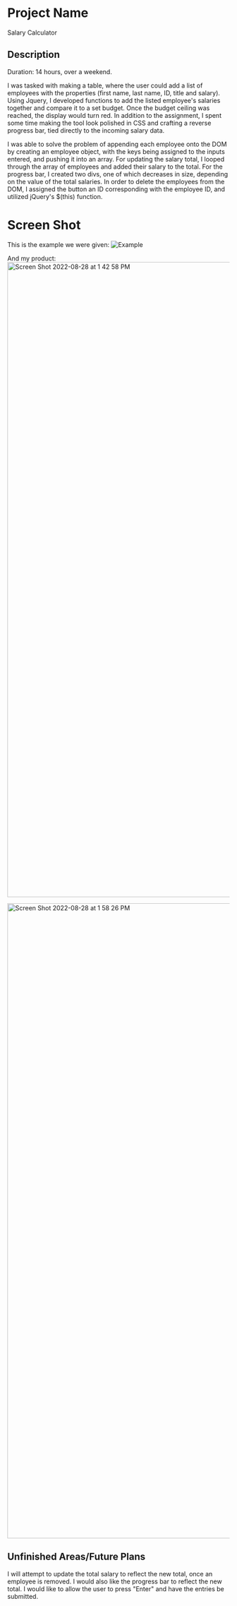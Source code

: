 # Project Name
Salary Calculator

## Description
Duration: 14 hours, over a weekend.

I was tasked with making a table, where the user could add a list of employees with the properties (first name, last name, ID, title and salary). Using Jquery, I developed functions to add the listed employee's salaries together and compare it to a set budget. Once the budget ceiling was reached, the display would turn red. In addition to the assignment, I spent some time making the tool look polished in CSS and crafting a reverse progress bar, tied directly to the incoming salary data. 

I was able to solve the problem of appending each employee onto the DOM by creating an employee object, with the keys being assigned to the inputs entered, and pushing it into an array. For updating the salary total, I looped through the array of employees and added their salary to the total. For the progress bar, I created two divs, one of which decreases in size, depending on the value of the total salaries. In order to delete the employees from the DOM, I assigned the button an ID corresponding with the employee ID, and utilized jQuery's $(this) function. 

# Screen Shot

This is the example we were given:
![Example](https://user-images.githubusercontent.com/105940054/187097916-1b51e700-8a9e-4acd-b31e-dc17b3395f8f.png)

And my product:
<img width="1440" alt="Screen Shot 2022-08-28 at 1 42 58 PM" src="https://user-images.githubusercontent.com/105940054/187097887-56202c42-4a8e-4aa6-b5bf-c0a803691770.png">

<img width="1440" alt="Screen Shot 2022-08-28 at 1 58 26 PM" src="https://user-images.githubusercontent.com/105940054/187097791-96b7ca10-fc1b-46a3-80d5-6bda37d62281.png">

## Unfinished Areas/Future Plans

I will attempt to update the total salary to reflect the new total, once an employee is removed.
I would also like the progress bar to reflect the new total. 
I would like to allow the user to press "Enter" and have the entries be submitted. 


